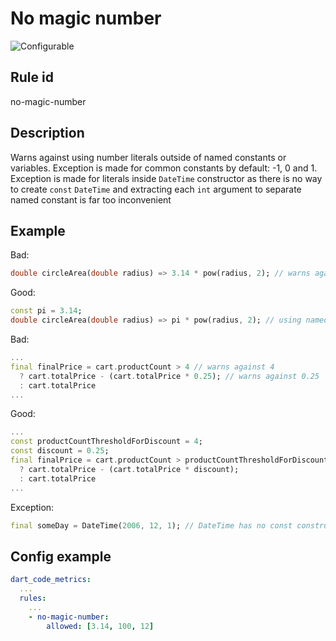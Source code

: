 # No magic number

![Configurable](https://img.shields.io/badge/-configurable-informational)

## Rule id

no-magic-number

## Description

Warns against using number literals outside of named constants or variables. Exception is made for common constants by default: -1, 0 and 1. Exception is made for literals inside `DateTime` constructor as there is no way to create `const` `DateTime` and extracting each `int` argument to separate named constant is far too inconvenient

## Example

Bad:

```dart
double circleArea(double radius) => 3.14 * pow(radius, 2); // warns against 3.14
```

Good:

```dart
const pi = 3.14;
double circleArea(double radius) => pi * pow(radius, 2); // using named constant so no warning
```

Bad:

```dart
...
final finalPrice = cart.productCount > 4 // warns against 4
  ? cart.totalPrice - (cart.totalPrice * 0.25); // warns against 0.25
  : cart.totalPrice
...
```

Good:

```dart
...
const productCountThresholdForDiscount = 4;
const discount = 0.25;
final finalPrice = cart.productCount > productCountThresholdForDiscount
  ? cart.totalPrice - (cart.totalPrice * discount);
  : cart.totalPrice
...
```

Exception:

```dart
final someDay = DateTime(2006, 12, 1); // DateTime has no const constructor
```

## Config example

```yaml
dart_code_metrics:
  ...
  rules:
    ...
    - no-magic-number:
        allowed: [3.14, 100, 12]
```

